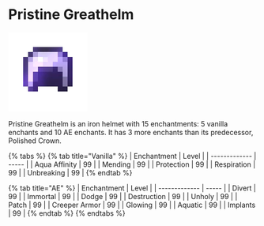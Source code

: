 # Pristine Greathelm

![](<../../.gitbook/assets/Pristine Greathelm.gif>)

Pristine Greathelm is an iron helmet with 15 enchantments: 5 vanilla enchants and 10 AE enchants. It has 3 more enchants than its predecessor, Polished Crown.

{% tabs %}
{% tab title="Vanilla" %}
| Enchantment   | Level |
| ------------- | ----- |
| Aqua Affinity | 99    |
| Mending       | 99    |
| Protection    | 99    |
| Respiration   | 99    |
| Unbreaking    | 99    |
{% endtab %}

{% tab title="AE" %}
| Enchantment   | Level |
| ------------- | ----- |
| Divert        | 99    |
| Immortal      | 99    |
| Dodge         | 99    |
| Destruction   | 99    |
| Unholy        | 99    |
| Patch         | 99    |
| Creeper Armor | 99    |
| Glowing       | 99    |
| Aquatic       | 99    |
| Implants      | 99    |
{% endtab %}
{% endtabs %}
